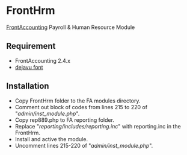 # FrontHrm
[FrontAccounting](http://frontaccounting.com/) Payroll & Human Resource Module

Requirement
-----------
- FrontAccounting 2.4.x
- [dejavu font](http://frontaccounting.com/wb3/modules/download_gallery/dlc.php?file=57)

Installation
------------
- Copy FrontHrm folder to the FA modules directory.
- Comment out block of codes from lines 215 to 220 of "*admin/inst_module.php*".
- Copy rep889.php to FA reporting folder.
- Replace "*reporting/includes/reporting.inc*" with reporting.inc in the FrontHrm.
- Install and active the module.
- Uncomment lines 215-220 of "*admin/inst_module.php*".
